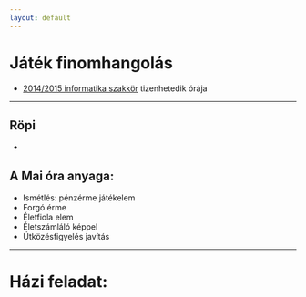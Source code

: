 ```yaml
---
layout: default
---
```

# Játék finomhangolás

 - [2014/2015 informatika szakkör][szakkor_honlap] tizenhetedik órája

[szakkor_honlap]: http://rizsi.github.io/szakkor2014/index.html

--------

## Röpi

 - 

## A Mai óra anyaga:

 - Ismétlés: pénzérme játékelem
 - Forgó érme
 - Életfiola elem
 - Életszámláló képpel
 - Ütközésfigyelés javítás

----------

# Házi feladat:

